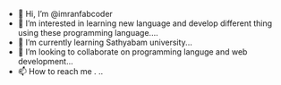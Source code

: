 - 👋 Hi, I’m @imranfabcoder
- 👀 I’m interested in learning new language and develop different thing using these programming language....
- 🌱 I’m currently learning Sathyabam university...
- 💞️ I’m looking to collaborate on programming languge and web development...
- 📫 How to reach me .
..

<!---
imranfabcoder/imranfabcoder is a ✨ special ✨ repository because its `README.md` (this file) appears on your GitHub profile.
You can click the Preview link to take a look at your changes.
--->
